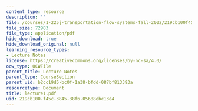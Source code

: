 ```yaml
---
content_type: resource
description: ''
file: /courses/1-225j-transportation-flow-systems-fall-2002/219cb100f45c384538f605688ebc13e4_lecture1.pdf
file_size: 72983
file_type: application/pdf
hide_download: true
hide_download_original: null
learning_resource_types:
- Lecture Notes
license: https://creativecommons.org/licenses/by-nc-sa/4.0/
ocw_type: OCWFile
parent_title: Lecture Notes
parent_type: CourseSection
parent_uid: b2cc19d5-bc0f-1a38-bfdd-087bf813393a
resourcetype: Document
title: lecture1.pdf
uid: 219cb100-f45c-3845-38f6-05688ebc13e4
---
```

